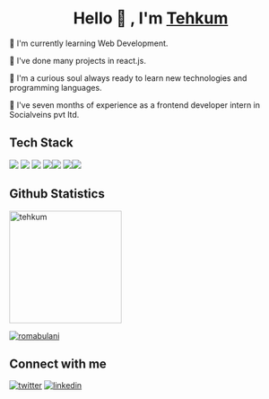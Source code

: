 <h1 align="center">Hello 🙏 , I'm <a href="https://tehkum.netlify.app/">Tehkum</a></h1>

📌 I'm currently learning Web Development.

📌 I've done many projects in react.js.

📌 I'm a curious soul always ready to learn new technologies and programming languages.

📌 I've seven months of experience as a frontend developer intern in Socialveins pvt ltd.

## Tech Stack
<img src="https://img.icons8.com/color/48/000000/html-5--v1.png"/> <img src="https://img.icons8.com/color/48/000000/css3.png"/> <img src="https://img.icons8.com/color/48/000000/javascript--v1.png"/> <img src="https://img.icons8.com/ultraviolet/40/000000/react--v1.png"/><img src="https://img.icons8.com/color/48/000000/git.png"/>  <img src="https://img.icons8.com/color/48/000000/visual-studio-code-2019.png"/><img src="https://img.icons8.com/fluency/48/000000/node-js.png"/>

## Github Statistics
<div>
<a href='https://github.com/romabulani/github-readme-stats'><img src='https://github-readme-stats.vercel.app/api/top-langs/?username=tehkum&theme=slateorange&show_icons=true&hide_border=false&layout=compact' alt="tehkum" height="200"></img></a>


<a href='https://github.com/romabulani/github-readme-stats'><img src='https://github-readme-streak-stats.herokuapp.com/?user=tehkum&theme=slateorange&hide_border=false' alt="romabulani"></img></a>
</div>


## Connect with me
<a href='https://twitter.com/TehkumK' target='_blank'> <img src="https://img.icons8.com/fluency/48/000000/twitter.png" alt="twitter"/></a>
<a href='https://www.linkedin.com/in/tehkum-k-83941a149/' target='_blank'> <img src="https://img.icons8.com/color/48/000000/linkedin.png" alt="linkedin"/></a>


<!--
**tehkum/tehkum** is a ✨ _special_ ✨ repository because its `README.md` (this file) appears on your GitHub profile.

Here are some ideas to get you started:

- 🔭 I’m currently working on ...
- 🌱 I’m currently learning ...
- 👯 I’m looking to collaborate on ...
- 🤔 I’m looking for help with ...
- 💬 Ask me about ...
- 📫 How to reach me: ...
- 😄 Pronouns: ...
- ⚡ Fun fact: ...
-->
